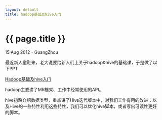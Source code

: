 ```yaml
---
layout: default
title: hadoop基础及hive入门
---
```


 {{ page.title }}
================
<p class="meta">15 Aug 2012 - GuangZhou</p>


最近新人童鞋来，老大说要给新人们上关于hadoop&hive的基础课，于是做了以下PPT
  
  
[Hadoop基础及hive入门](http://www.slideshare.net/haiwang/hadoophive-12540110)
  
  
hadoop主要讲了MR框架、工作中经常使用的API。
  
  
hive初略介绍数据类型，重点讲了Hive迭代版本中，对我们工作有用的改进；以及Hive的一些特性利用这些特性，我们可以优化hive脚本，或者写出可读性更好的脚本。

